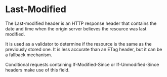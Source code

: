 # Last-Modified

The Last-modified header is an HTTP response header that contains the date and time when the origin server believes the resource was last modified.

It is used as a validator to determine if the resource is the same as the previously stored one. It is less accurate than an ETag header, but it can be a fallback mechanism.

Conditional requests containing If-Modified-Since or If-Unmodified-Since headers make use of this field.
